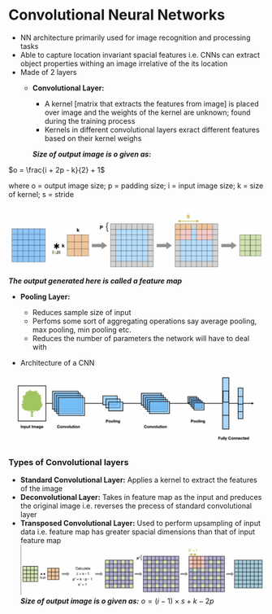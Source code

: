 # Convolutional Neural Networks

- NN architecture primarily used for image recognition and processing tasks
- Able to capture location invariant spacial features i.e. CNNs can extract object properties withing an image irrelative of the its location
- Made of 2 layers
  - **Convolutional Layer:** 
    - A kernel [matrix that extracts the features from image] is placed over image and the weights of the kernel are unknown; found during the training process
    - Kernels in different convolutional layers exract different features based on their kernel weighs

    ***Size of output image is o given as:***

$o = \frac{i + 2p - k}{2} + 1$

where o = output image size; p = padding size; i = input image size; k = size of kernel; s = stride

![The image shows how convolutional layer generates output](images/output_feature_map.png)
***The output generated here is called a feature map***
  - **Pooling Layer:** 
    - Reduces sample size of input
    - Perfoms some sort of aggregating operations say average pooling, max pooling, min pooling etc.
    - Reduces the number of parameters the network will have to deal with

- Architecture of a CNN

![Representation of a general CNN architecture](images/general_arch_CNN.png)

### Types of Convolutional layers

- **Standard Convolutional Layer:** Applies a kernel to extract the features of the image
- **Deconvolutional Layer:** Takes in feature map as the input and preduces the original image i.e. reverses the precess of standard convolutional layer
- **Transposed Convolutional Layer:** Used to perform upsampling of input data i.e. feature map has greater spacial dimensions than that of input feature map
![The image shows how the Transposed Convolutional Layer generates its output](images/transposedCL.png)
    ***Size of output image is o given as:***
$o = (i - 1) \times s + k - 2p$